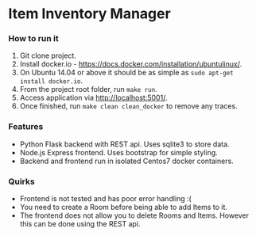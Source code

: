 Item Inventory Manager
======================

### How to run it
1. Git clone project.
2. Install docker.io - https://docs.docker.com/installation/ubuntulinux/.
  1. On Ubuntu 14.04 or above it should be as simple as ```sudo apt-get install docker.io```.
3. From the project root folder, run ```make run```.
4. Access application via [http://localhost:5001/](http://localhost:5001/).
5. Once finished, run ```make clean clean_docker``` to remove any traces.

### Features
- Python Flask backend with REST api. Uses sqlite3 to store data.
- Node.js Express frontend. Uses bootstrap for simple styling.
- Backend and frontend run in isolated Centos7 docker containers.

### Quirks
- Frontend is not tested and has poor error handling :(
- You need to create a Room before being able to add Items to it.
- The frontend does not allow you to delete Rooms and Items. However this can be done using the REST api.
